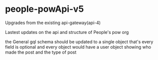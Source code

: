 # people-powApi-v5
Upgrades from the existing api-gateway(api-4)

Lastest updates on the api and structure of People's pow org


the General gql schema should be updated 
to a single object that's  every field is optional and every object would have a user object showing who made the post and the type of post